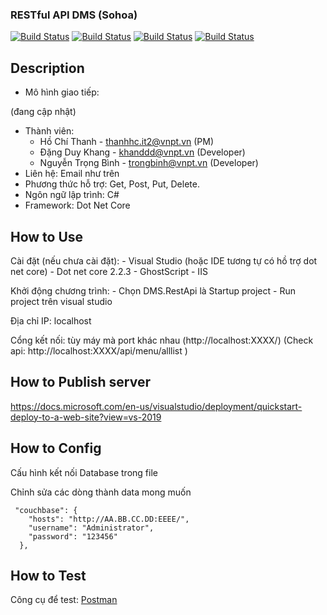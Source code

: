 ### RESTful API DMS (Sohoa)

[![Build Status](https://jenkins.vdc2.com.vn/buildStatus/icon?job=sohoa-backend%2Fdev&subject=dev)](https://jenkins.vdc2.com.vn/job/sohoa-backend/job/dev/)
[![Build Status](https://jenkins.vdc2.com.vn/buildStatus/icon?job=sohoa-backend%2Fmaster&subject=master)](https://jenkins.vdc2.com.vn/job/sohoa-backend/job/master/)
[![Build Status](https://jenkins.vdc2.com.vn/buildStatus/icon?job=sohoa-backend%2Fstaging&subject=staging)](https://jenkins.vdc2.com.vn/job/sohoa-backend/job/staging/)
[![Build Status](https://jenkins.vdc2.com.vn/buildStatus/icon?job=sohoa-backend%2Frelease&subject=release)](https://jenkins.vdc2.com.vn/job/sohoa-backend/job/release/)

## Description

- Mô hình giao tiếp:

(đang cập nhật)

- Thành viên: 
  - Hồ Chí Thanh -  thanhhc.it2@vnpt.vn (PM)
  - Đặng Duy Khang - khanddd@vnpt.vn (Developer)
  - Nguyễn Trọng Bình - trongbinh@vnpt.vn (Developer)
- Liên hệ: Email như trên
- Phương thức hỗ trợ: Get, Post, Put, Delete.
- Ngôn ngữ lập trình: C#
- Framework: Dot Net Core



## How to Use

Cài đặt (nếu chưa cài đặt):
	- Visual Studio (hoặc IDE tương tự có hồ trợ dot net core)
	- Dot net core 2.2.3
	- GhostScript
	- IIS

Khởi động chương trình:
	- Chọn DMS.RestApi là Startup project
	- Run project trên visual studio

Địa chỉ IP: localhost

Cổng kết nối: tùy máy mà port khác nhau (http://localhost:XXXX/)
(Check api: http://localhost:XXXX/api/menu/alllist )



## How to Publish server

https://docs.microsoft.com/en-us/visualstudio/deployment/quickstart-deploy-to-a-web-site?view=vs-2019



## How to Config

Cấu hình kết nối Database trong file

Chỉnh sửa các dòng thành data mong muốn

```
 "couchbase": {
    "hosts": "http://AA.BB.CC.DD:EEEE/",
    "username": "Administrator",
    "password": "123456"
  },
```



## How to Test

Công cụ để test: [Postman](https://www.getpostman.com/downloads/)

